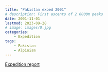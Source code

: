 ```yaml
---
title: "Pakistan exped 2001"
# description: First ascents of 2 6000m peaks
date: 2001-11-01
lastmod: 2023-09-28
# image: images/0.jpg
categories:
    - Expedition
tags:
    - Pakistan
    - Alpinism
---
```


[Expedition report](/documents/pakistan2001.pdf)
